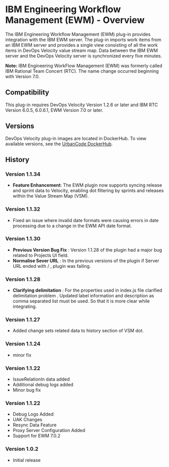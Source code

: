 
# IBM Engineering Workflow Management (EWM) - Overview

The IBM Engineering Workflow Management (EWM) plug-in provides integration with the IBM EWM server. The plug-in imports work items from an IBM EWM server and provides a single view consisting of all the work items in DevOps Velocity value stream map. Data between the IBM EWM server and the DevOps Velocity server is synchronized every five minutes.

**Note:** IBM Engineering WorkFlow Management (EWM) was formerly called IBM Rational Team Concert (RTC). The name change occurred beginning with Version 7.0.

## Compatibility

This plug-in requires DevOps Velocity Version 1.2.6 or later and IBM RTC Version 6.0.5, 6.0.6.1, EWM Version 7.0 or later.

## Versions

DevOps Velocity plug-in images are located in DockerHub. To view available versions, see the [UrbanCode DockerHub](https://hub.docker.com/r/urbancode/ucv-ext-ewm/tags).

## History

### Version 1.1.34

* **Feature Enhancement**: The EWM plugin now supports syncing release and sprint data to Velocity, enabling dot filtering by sprints and releases within the Value Stream Map (VSM).

### Version 1.1.32

* Fixed an issue where invalid date formats were causing errors in date processing due to a change in the EWM API date format.

### Version 1.1.30

* **Previous Version Bug Fix** : Version 1.1.28 of the plugin had a major bug related to Projects UI field.
* **Normalise Sever URL** : In the previous versions of the plugin if Server URL ended with / , plugin was failing.

### Version 1.1.28

* **Clarifying delimitation** : For the properties used in index.js file clarified delimitation problem . Updated label information and description as comma separated list must be used. So that it is more clear while integrating.

### Version 1.1.27

* Added change sets related data to history section of VSM dot.

### Version 1.1.24

* minor fix

### Version 1.1.22

* IssueRelationIn data added
* Additional debug logs added
* Minor bug fix

### Version 1.1.22

* Debug Logs Added
* UAK Changes
* Resync Data Feature
* Proxy Server Configuration Added
* Support for EWM 7.0.2

### Version 1.0.2

* Initial release

